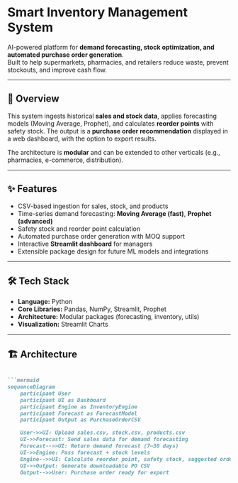 # Smart Inventory Management System  

AI-powered platform for **demand forecasting, stock optimization, and automated purchase order generation**.  
Built to help supermarkets, pharmacies, and retailers reduce waste, prevent stockouts, and improve cash flow.  

---

## 📌 Overview  
This system ingests historical **sales and stock data**, applies forecasting models (Moving Average, Prophet), and calculates **reorder points** with safety stock. The output is a **purchase order recommendation** displayed in a web dashboard, with the option to export results.  

The architecture is **modular** and can be extended to other verticals (e.g., pharmacies, e-commerce, distribution).  

---

## ✨ Features  
- CSV-based ingestion for sales, stock, and products  
- Time-series demand forecasting: **Moving Average (fast)**, **Prophet (advanced)**  
- Safety stock and reorder point calculation  
- Automated purchase order generation with MOQ support  
- Interactive **Streamlit dashboard** for managers  
- Extensible package design for future ML models and integrations  

---

## 🛠 Tech Stack  
- **Language:** Python  
- **Core Libraries:** Pandas, NumPy, Streamlit, Prophet  
- **Architecture:** Modular packages (forecasting, inventory, utils)  
- **Visualization:** Streamlit Charts  

---

## 🏗 Architecture  

```markdown

```mermaid
sequenceDiagram
    participant User
    participant UI as Dashboard
    participant Engine as InventoryEngine
    participant Forecast as ForecastModel
    participant Output as PurchaseOrderCSV

    User->>UI: Upload sales.csv, stock.csv, products.csv
    UI->>Forecast: Send sales data for demand forecasting
    Forecast-->>UI: Return demand forecast (7–30 days)
    UI->>Engine: Pass forecast + stock levels
    Engine-->>UI: Calculate reorder point, safety stock, suggested order qty
    UI->>Output: Generate downloadable PO CSV
    Output-->>User: Purchase order ready for export